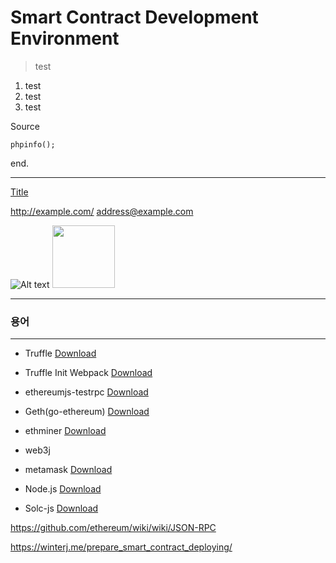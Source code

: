 # Smart Contract Development Environment

> test 

1. test 
2. test 
3. test 

Source
<pre><code>phpinfo();</code></pre>
end.

---------------------------------------

[Title](http://example.com/)

<http://example.com/>
<address@example.com>

![Alt text](https://camo.githubusercontent.com/202c9ae1d457d6109be6c4cf13db9cac5fd708a6/687474703a2f2f6366696c65362e75662e746973746f72792e636f6d2f696d6167652f32343236453634363534334339423435333243374230 "Optional title")
<img src="https://camo.githubusercontent.com/202c9ae1d457d6109be6c4cf13db9cac5fd708a6/687474703a2f2f6366696c65362e75662e746973746f72792e636f6d2f696d6167652f32343236453634363534334339423435333243374230" width="100px" height="100px"></img>

---------------------------------------

### 용어 

---------------------------------------

* Truffle [Download](https://github.com/trufflesuite/truffle)

* Truffle Init Webpack [Download](https://github.com/trufflesuite/truffle-init-webpack)

* ethereumjs-testrpc [Download]()

* Geth(go-ethereum) [Download](https://geth.ethereum.org/downloads)

* ethminer [Download](https://github.com/Genoil/cpp-ethereum/tree/master/releases)

* web3j

* metamask [Download](http://metamask.io)

* Node.js [Download](https://nodejs.org/ko)

* Solc-js [Download](https://github.com/ethereum/solc-js)





https://github.com/ethereum/wiki/wiki/JSON-RPC

https://winterj.me/prepare_smart_contract_deploying/
